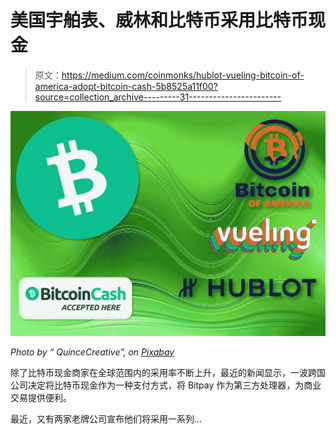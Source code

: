 # 美国宇舶表、威林和比特币采用比特币现金

> 原文：<https://medium.com/coinmonks/hublot-vueling-bitcoin-of-america-adopt-bitcoin-cash-5b8525a11f00?source=collection_archive---------31----------------------->

![](img/b5ed1603e2b23d020517c647be64a1e3.png)

*Photo by “ QuinceCreative”, on* [*Pixabay*](https://pixabay.com/illustrations/blue-abstract-lines-pattern-light-2889381/)

除了比特币现金商家在全球范围内的采用率不断上升，最近的新闻显示，一波跨国公司决定将比特币现金作为一种支付方式，将 Bitpay 作为第三方处理器，为商业交易提供便利。

最近，又有两家老牌公司宣布他们将采用一系列…
